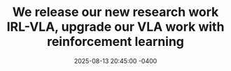 ---
title: "We release our new research work IRL-VLA, upgrade our VLA work with reinforcement learning"
date: 2025-08-13 20:45:00 -0400
---
